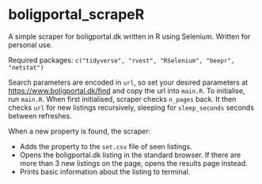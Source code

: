 # boligportal_scrapeR
A simple scraper for boligportal.dk written in R using Selenium. Written for personal use.

Required packages: `c("tidyverse", "rvest", "RSelenium", "beepr", "netstat")`

Search parameters are encoded in `url`, so set your desired parameters at https://www.boligportal.dk/find and copy the url into `main.R`. To initialise, run `main.R`. When first initialised, scraper checks `n_pages` back. It then checks `url` for new listings recursively, sleeping for `sleep_seconds` seconds between refreshes.

When a new property is found, the scraper:
- Adds the property to the `set.csv` file of seen listings.
- Opens the boligportal.dk listing in the standard browser. If there are more than 3 new listings on the page, opens the results page instead.
- Prints basic information about the listing to terminal.
